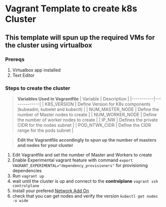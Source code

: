 # Vagrant Template to create k8s Cluster

## This template will spun up the required VMs for the cluster using virtualbox

### Prereqs

1. Virtualbox app installed
2. Text Editor

### Steps to create the cluster

> **Variables Used in Vagrantfile**
> | Variable | Description |
> |-----------|--------------|
> | K8S_VERSION | Define Version for K8s components (kubeadm, kubelet and kubectl) |
> | NUM_MASTER_NODE | Define the number of Master nodes to create |
> | NUM_WORKER_NODE | Define the number of worker nodes to create |
> | IP_NW | Defines the private CIDR for the nodes subnet |
> | POD_NTWK_CIDR | Define the CIDR range for the pods subnet |

> **Edit the Vagrantfile accordingly to spun up the number of masters and nodes for your cluster**

1. Edit Vagrantfile and set the number of Master and Workers to create
2. Enable Experimental vagrant feature with command `export VAGRANT_EXPERIMENTAL="dependency_provisioners"` for provisioning dependencies
3. Run ` vagrant up `
4. wait until the cluster is up and connect to the **controlplane** `vagrant ssh controlplane`
5. Install your prefered [Network Add On](https://kubernetes.io/docs/concepts/cluster-administration/addons/#networking-and-network-policy)
6. check that you can get nodes and verify the version
   ` kubectl get nodes -o wide `

